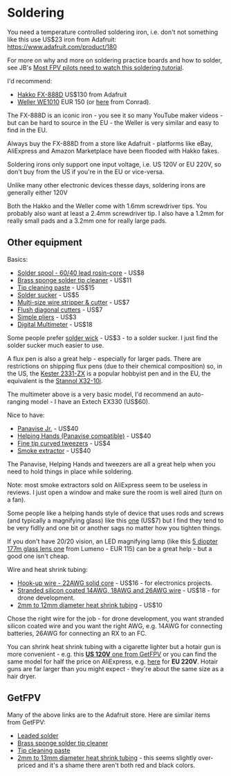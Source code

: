 Soldering
=========

You need a temperature controlled soldering iron, i.e. don't not something like this use US$23 iron from Adafruit: <https://www.adafruit.com/product/180>

For more on why and more on soldering practice boards and how to solder, see JB's [Most FPV pilots need to watch this soldering tutorial](https://www.youtube.com/watch?v=GoPT69y98pY).

I'd recommend:

* [Hakko FX-888D](https://www.adafruit.com/product/1204) US$130 from Adafruit
* [Weller WE1010](https://www.reichelt.com/ch/de/loetstation-we-1010-70-w-1-kanal-esd-weller-we1010-p218804.html) EUR 150 (or [here](https://www.conrad.de/de/p/weller-we-1010-230v-f-g-loetstation-digital-70-w-100-450-c-1664390.html) from Conrad).

The FX-888D is an iconic iron - you see it so many YouTube maker videos - but can be hard to source in the EU - the Weller is very similar and easy to find in the EU.

Always buy the FX-888D from a store like Adafruit - platforms like eBay, AliExpress and Amazon Marketplace have been flooded with Hakko fakes.

Soldering irons only support one input voltage, i.e. US 120V or EU 220V, so don't buy from the US if you're in the EU or vice-versa.

Unlike many other electronic devices thesse days, soldering irons are generally either 120V

Both the Hakko and the Weller come with 1.6mm screwdriver tips. You probably also want at least a 2.4mm screwdriver tip. I also have a 1.2mm for really small pads and a 3.2mm one for really large pads.

Other equipment
---------------

Basics:

* [Solder spool - 60/40 lead rosin-core](https://www.adafruit.com/product/1886) - US$8
* [Brass sponge solder tip cleaner](https://www.adafruit.com/product/1172) - US$11
* [Tip cleaning paste](https://www.ifixit.com/products/tip-cleaning-paste-hakko-fs100-01) - US$15
* [Solder sucker](https://www.adafruit.com/product/148) - US$5
* [Multi-size wire stripper & cutter](https://www.adafruit.com/product/147) - US$7
* [Flush diagonal cutters](https://www.adafruit.com/product/152) - US$7
* [Simple pliers](https://www.adafruit.com/product/146) - US$3
* [Digital Multimeter](https://www.adafruit.com/product/2304) - US$18

Some people prefer [solder wick](https://www.adafruit.com/product/149) - US$3 - to a solder sucker. I just find the solder sucker much easier to use.

A flux pen is also a great help - especially for larger pads. There are restrictions on shipping flux pens (due to their chemical composition) so, in the US, the [Kester 2331-ZX](https://www.kester.com/products/product/2331-zx-flux-pen) is a popular hobbyist pen and in the EU, the equivalent is the [Stannol X32-10i](https://www.reichelt.com/ch/en/stannol-flux-pen-x32-10i-10-ml-stannol-x32-10i-p96335.html).

The multimeter above is a very basic model, I'd recommend an auto-ranging model - I have an Extech EX330 (US$60).

Nice to have:

* [Panavise Jr.](https://www.adafruit.com/product/151) - US$40
* [Helping Hands (Panavise compatible)](https://www.quadhands.com/collections/all/products/quadhands-base) - US$40
* [Fine tip curved tweezers](https://www.adafruit.com/product/422) - US$4
* [Smoke extractor](https://www.reichelt.nl/ch/de/loetrauchabsaugung-st-1016-16-w-las-st-1016-p291900.html) - US$40

The Panavise, Helping Hands and tweezers are all a great help when you need to hold things in place while soldering.

Note: most smoke extractors sold on AliExpress seem to be useless in reviews. I just open a window and make sure the room is well aired (turn on a fan).

Some people like a helping hands style of device that uses rods and screws (and typically a magnifying glass) like this [one](https://www.adafruit.com/product/291) (US$7) but I find they tend to be very fidlly and one bit or another sags no matter how you tighten things.

If you don't have 20/20 vision, an LED magnifying lamp (like this [5 diopter 177m glass lens one](https://www.reichelt.com/ch/en/magnifying-lamp-led-177-mm-real-glass-lens-5-diopters-dimm-lumeno-8245pro-p309517.html) from Lumeno - EUR 115) can be a great help - but a good one isn't cheap.

Wire and heat shrink tubing:

* [Hook-up wire - 22AWG solid core](https://www.adafruit.com/product/1311) - US$16 - for electronics projects.
* [Stranded silicon coated 14AWG, 18AWG and 26AWG wire](https://www.getfpv.com/accessories/wire/ethix-quad-builder-cable-set.html) - US$18 - for drone development.
* [2mm to 12mm diameter heat shrink tubing](https://www.adafruit.com/product/4559) - US$10

Chose the right wire for the job - for drone development, you want stranded silicon coated wire and you want the right AWG, e.g. 14AWG for connecting batteries, 26AWG for connecting an RX to an FC.

You can shrink heat shrink tubing with a cigarette lighter but a hotair gun is more convenient - e.g. this [**US 120V** one from GetFPV](https://www.getfpv.com/110v-300w-portable-mini-heat-gun-tool-hot-air-gun.html) or you can find the same model for half the price on AliExpress, e.g. [here](https://www.aliexpress.us/item/2039618075.html) for **EU 220V**. Hotair guns are far larger than you might expect - they're about the same size as a hair dryer.

GetFPV
------

Many of the above links are to the Adafruit store. Here are similar items from GetFPV:

* [Leaded solder](https://www.getfpv.com/lumenier-100g-63-37-0-8mm-solder-wire.html)
* [Brass sponge solder tip cleaner](https://www.getfpv.com/accessories-390/tools/soldering-tip-cleaner-coiled-wire-ball-w-holder.html)
* [Tip cleaning paste](https://www.getfpv.com/accessories-390/tools/soldering-iron-tip-reviving-tinner-cleaner.html)
* [2mm to 13mm diameter heat shrink tubing](https://www.getfpv.com/heat-shrink-tube-assortment-box-508pcs-black.html) - this seems slightly over-priced and it's a shame there aren't both red and black colors.
